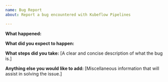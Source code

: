 ```yaml
---
name: Bug Report
about: Report a bug encountered with Kubeflow Pipelines

---
```


**What happened:**

**What did you expect to happen:**

**What steps did you take:**
[A clear and concise description of what the bug is.]

**Anything else you would like to add:**
[Miscellaneous information that will assist in solving the issue.]

